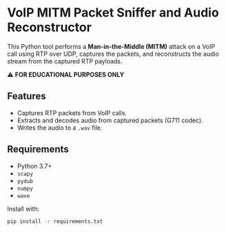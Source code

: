 # VoIP MITM Packet Sniffer and Audio Reconstructor

This Python tool performs a **Man-in-the-Middle (MITM)** attack on a VoIP call using RTP over UDP, captures the packets, and reconstructs the audio stream from the captured RTP payloads.

⚠️ **FOR EDUCATIONAL PURPOSES ONLY**

## Features

- Captures RTP packets from VoIP calls.
- Extracts and decodes audio from captured packets (G711 codec).
- Writes the audio to a `.wav` file.

## Requirements

- Python 3.7+
- `scapy`
- `pydub`
- `numpy`
- `wave`

Install with:

```bash
pip install -r requirements.txt
